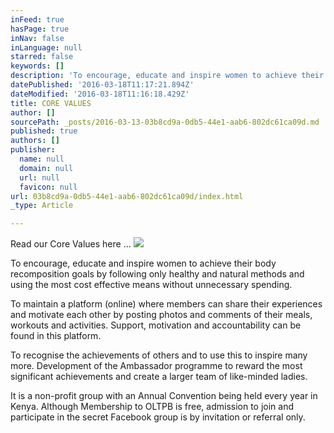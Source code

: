 ```yaml
---
inFeed: true
hasPage: true
inNav: false
inLanguage: null
starred: false
keywords: []
description: 'To encourage, educate and inspire women to achieve their body recomposition goals by following only healthy and natural methods and using the most cost effective means without unnecessary spending.'
datePublished: '2016-03-18T11:17:21.894Z'
dateModified: '2016-03-18T11:16:18.429Z'
title: CORE VALUES
author: []
sourcePath: _posts/2016-03-13-03b8cd9a-0db5-44e1-aab6-802dc61ca09d.md
published: true
authors: []
publisher:
  name: null
  domain: null
  url: null
  favicon: null
url: 03b8cd9a-0db5-44e1-aab6-802dc61ca09d/index.html
_type: Article

---
```

Read our Core Values here ... ![](https://s3-us-west-2.amazonaws.com/the-grid-img/p/d0d08a382c0933442eee2e07c72d2683464c2a67.jpg)

To encourage, educate and inspire women to achieve their body recomposition goals by following only healthy and natural methods and using the most cost effective means without unnecessary spending.

To maintain a platform (online) where members can share their experiences and motivate each other by posting photos and comments of their meals, workouts and activities. Support, motivation and accountability can be found in this platform.

To recognise the achievements of others and to use this to inspire many more. Development of the Ambassador programme to reward the most significant achievements and create a larger team of like-minded ladies.

It is a non-profit group with an Annual Convention being held every year in Kenya. Although Membership to OLTPB is free, admission to join and participate in the secret Facebook group is by invitation or referral only.